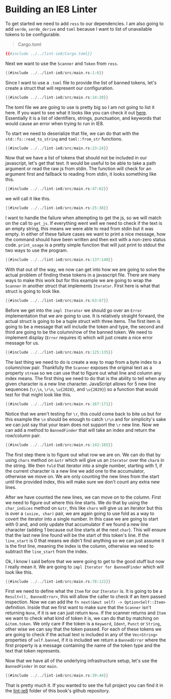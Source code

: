 # Building an IE8 Linter

To get started we need to add `ress` to our dependencies. I am also going to add `serde`, `serde_derive` and `toml` because I want to list of unavailable tokens to be configurable.

> Cargo.toml
```toml
{{#include ../../lint-ie8/Cargo.toml}}
```
Next we want to use the `Scanner` and `Token` from `ress`.

```rust
{{#include ../../lint-ie8/src/main.rs:1:6}}
```
Since I want to use a `.toml` file to provide the list of banned tokens, let's create a struct that will represent our configuration.

```rust
{{#include ../../lint-ie8/src/main.rs:14:20}}
```

The toml file we are going to use is pretty big so I am not going to list it here. If you want to see what it looks like you can check it out [here](https://github.com/FreeMasen/rusty-ecma-book/blob/master/lint-ie8/banned_tokens.toml). Essentially it is a list of identifiers, strings, punctuation, and keywords that would cause an error when trying to run in IE8.

To start we need to deserialize that file, we can do that with the `std::fs::read_to_string` and `toml::from_str` functions.

```rust
{{#include ../../lint-ie8/src/main.rs:23:24}}
```

Now that we have a list of tokens that should not be included in our javascript, let's get that text. It would be useful to be able to take a path argument or read the raw js from stdin. The function will check for an argument first and fallback to reading from stdin, it looks something like this.

```rust
{{#include ../../lint-ie8/src/main.rs:47:62}}
```

we will call it like this.

```rust
{{#include ../../lint-ie8/src/main.rs:25:38}}
```

I want to handle the failure when attempting to get the js, so we will match on the call to `get_js`.  If everything went well we need to check if the text is an empty string, this means we were able to read from stdin but it was empty. In either of these failure cases we want to print a nice message, how the command should have been written and then exit with a non-zero status code. `print_usage` is a pretty simple function that will just print to stdout the two ways to use the program.

```rust
{{#include ../../lint-ie8/src/main.rs:137:140}}
```

With that out of the way, we now can get into how we are going to solve the actual problem of finding these tokens in a javascript file. There are many ways to make this work but for this example we are going to wrap the `Scanner` in another struct that implements `Iterator`. First here is what that struct is going to look like.

```rust
{{#include ../../lint-ie8/src/main.rs:63:67}}
```

Before we get into the `impl Iterator` we should go over an `Error` implementation that we are going to use. It is relatively straight forward, the actual struct is going to be a tuple struct with three items. The first item is going to be a message that will include the token and type, the second and third are going to be the column/row of the banned token. We need to implement display (`Error` requires it) which will just create a nice error message for us.

```rust
{{#include ../../lint-ie8/src/main.rs:125:135}}
```

The last thing we need to do is create a way to map from a byte index to a column/row pair. Thankfully the `Scanner` exposes the original text as a property `stream` so we can use that to figure out what line and column any index means. The first thing we need to do that is the ability to tell when any given character is a new line character. JavaScript allows for 5 new line sequences (`\r`,`\n`, `\r\n`, `\u{2028}`, and `\u{2029}`) so a function that would test for that might look like this.

```rust
{{#include ../../lint-ie8/src/main.rs:167:171}}
```

Notice that we aren't testing for `\r`, this _could_ come back to bite us but for this example the `\n` should be enough to catch `\r\n` and for simplicity's sake we can just say that your team does not support the `\r` new line. Now we can add a method to `BannedFinder` that will take an index and return the row/column pair.

```rust
{{#include ../../lint-ie8/src/main.rs:142:165}}
```

The first step there is to figure out what row we are on. We can do that by using `chars` method on `&str` which will give us an `Iterator` over the `char`s in the string. We then `fold` that iterator into a single number, starting with 1, if the current character is a new line we add one to the accumulator, otherwise we move on. We are only counting the new lines from the start until the provided index, this will make sure we don't count any extra new lines.

After we have counted the new lines, we can move on to the column. First we need to figure out where this line starts. We do that by using the `char_indices` method on `&str`, this like `chars` will give us an iterator but this is over a `(usize, char)` pair, we are again going to use fold as a way to covert the iterator into a single number. In this case we are going to start with 0 and, and only update that accumulator if we found a new line character (adding 1 because out line starts at the next `char`). This will ensure that the last new line found will be the start of this token's line. If the `line_start` is 0 that means we didn't find anything so we can just assume it is the first line, meaning the index is the column, otherwise we need to subtract the `line_start` from the index.

Ok, I know I said before that we were going to get to the good stuff but now I really mean it. We are going to `impl Iterator for BannedFinder` which will look like this.

```rust
{{#include ../../lint-ie8/src/main.rs:78:122}}
```

First we need to define what the `Item` for our `Iterator` is. It is going to be a `Result<(), BannedError>`, this will allow the caller to check if an item passed inspection. Now we can add the `fn next(&mut self) -> Option<Self::Item>` definition. Inside that we first want to make sure that the `Scanner` isn't returning `None`, if it is we can just return `None`. If the scanner returns and `Item` we want to check what kind of token it is, we can do that by matching on `&item.token`.  We only care if the token is a `Keyword`, `Ident`, `Punct` or `String`, other wise we can say that the token passed. For each of these tokens we are going to check if the actual text is included in any of the `Vec<String>` properties of `self.banned`, if it is included we return a `BannedError` where the first property is a message containing the name of the token type and the text that token represents.

Now that we have all of the underlying infrastructure setup, let's use the `BannedFinder` in our `main`.

```rust
{{#include ../../lint-ie8/src/main.rs:39:44}}
```

That is pretty much it. If you wanted to see the full project you can find it in the [lint-ie8](https://github.com/FreeMasen/rusty-ecma-book/tree/master/lint-ie8) folder of this book's github repository.